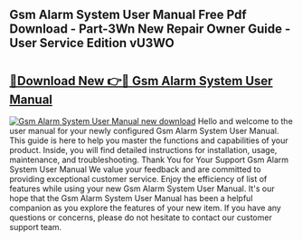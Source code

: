 ## Gsm Alarm System User Manual Free Pdf Download - Part-3Wn New Repair Owner Guide - User Service Edition vU3WO

# <h2><a href="http://bc60490.oget.top/?id=Gsm+Alarm+System+User+Manual">🔗Download New 👉🔴 Gsm Alarm System User Manual</a></h2>

[![Gsm Alarm System User Manual new download](https://i.imgur.com/5g1atiW.png)](http://bc60490.oget.top/?id=Gsm+Alarm+System+User+Manual)
Hello and welcome to the user manual for your newly configured Gsm Alarm System User Manual. This guide is here to help you master the functions and capabilities of your product. Inside, you will find detailed instructions for installation, usage, maintenance, and troubleshooting. Thank You for Your Support Gsm Alarm System User Manual We value your feedback and are committed to providing exceptional customer service. Enjoy the efficiency of list of features while using your new Gsm Alarm System User Manual. It's our hope that the Gsm Alarm System User Manual has been a helpful companion as you explore the features of your new item. If you have any questions or concerns, please do not hesitate to contact our customer support team.
